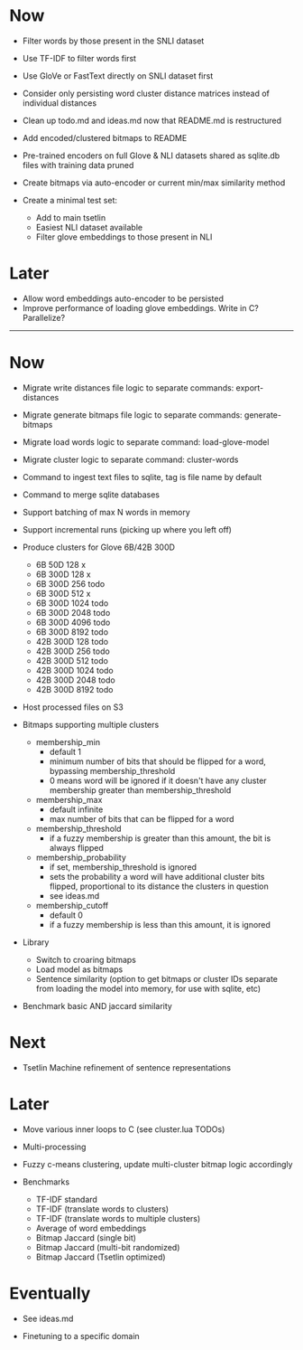 # Now

- Filter words by those present in the SNLI dataset
- Use TF-IDF to filter words first
- Use GloVe or FastText directly on SNLI dataset first

- Consider only persisting word cluster distance matrices instead of individual
  distances

- Clean up todo.md and ideas.md now that README.md is restructured
- Add encoded/clustered bitmaps to README

- Pre-trained encoders on full Glove & NLI datasets shared as sqlite.db files
  with training data pruned

- Create bitmaps via auto-encoder or current min/max similarity method

- Create a minimal test set:
    - Add to main tsetlin
    - Easiest NLI dataset available
    - Filter glove embeddings to those present in NLI

# Later

- Allow word embeddings auto-encoder to be persisted
- Improve performance of loading glove embeddings. Write in C? Parallelize?

----

# Now

- Migrate write distances file logic to separate commands: export-distances
- Migrate generate bitmaps file logic to separate commands: generate-bitmaps
- Migrate load words logic to separate command: load-glove-model
- Migrate cluster logic to separate command: cluster-words

- Command to ingest text files to sqlite, tag is file name by default
- Command to merge sqlite databases

- Support batching of max N words in memory
- Support incremental runs (picking up where you left off)

- Produce clusters for Glove 6B/42B 300D
    - 6B   50D   128   x
    - 6B   300D  128   x
    - 6B   300D  256   todo
    - 6B   300D  512   x
    - 6B   300D  1024  todo
    - 6B   300D  2048  todo
    - 6B   300D  4096  todo
    - 6B   300D  8192  todo
    - 42B  300D  128   todo
    - 42B  300D  256   todo
    - 42B  300D  512   todo
    - 42B  300D  1024  todo
    - 42B  300D  2048  todo
    - 42B  300D  8192  todo

- Host processed files on S3

- Bitmaps supporting multiple clusters
    - membership_min
        - default 1
        - minimum number of bits that should be flipped for a word, bypassing
          membership_threshold
        - 0 means word will be ignored if it doesn't have any cluster membership
          greater than membership_threshold
    - membership_max
        - default infinite
        - max number of bits that can be flipped for a word
    - membership_threshold
        - if a fuzzy membership is greater than this amount, the bit is always
          flipped
    - membership_probability
        - if set, membership_threshold is ignored
        - sets the probability a word will have additional cluster bits flipped,
          proportional to its distance the clusters in question
        - see ideas.md
    - membership_cutoff
        - default 0
        - if a fuzzy membership is less than this amount, it is ignored

- Library
    - Switch to croaring bitmaps
    - Load model as bitmaps
    - Sentence similarity (option to get bitmaps or cluster IDs separate from
      loading the model into memory, for use with sqlite, etc)

- Benchmark basic AND jaccard similarity

# Next

- Tsetlin Machine refinement of sentence representations

# Later

- Move various inner loops to C (see cluster.lua TODOs)
- Multi-processing
- Fuzzy c-means clustering, update multi-cluster bitmap logic accordingly

- Benchmarks
  - TF-IDF standard
  - TF-IDF (translate words to clusters)
  - TF-IDF (translate words to multiple clusters)
  - Average of word embeddings
  - Bitmap Jaccard (single bit)
  - Bitmap Jaccard (multi-bit randomized)
  - Bitmap Jaccard (Tsetlin optimized)

# Eventually

- See ideas.md

- Finetuning to a specific domain
